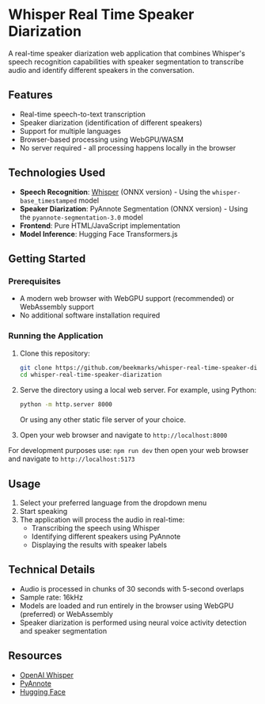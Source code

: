 

# Whisper Real Time Speaker Diarization

A real-time speaker diarization web application that combines Whisper's speech recognition capabilities with speaker segmentation to transcribe audio and identify different speakers in the conversation.

## Features

- Real-time speech-to-text transcription
- Speaker diarization (identification of different speakers)
- Support for multiple languages
- Browser-based processing using WebGPU/WASM
- No server required - all processing happens locally in the browser

## Technologies Used

- **Speech Recognition**: [Whisper](https://github.com/openai/whisper) (ONNX version) - Using the `whisper-base_timestamped` model
- **Speaker Diarization**: PyAnnote Segmentation (ONNX version) - Using the `pyannote-segmentation-3.0` model
- **Frontend**: Pure HTML/JavaScript implementation
- **Model Inference**: Hugging Face Transformers.js

## Getting Started

### Prerequisites

- A modern web browser with WebGPU support (recommended) or WebAssembly support
- No additional software installation required

### Running the Application

1. Clone this repository:
   ```bash
   git clone https://github.com/beekmarks/whisper-real-time-speaker-diarization.git
   cd whisper-real-time-speaker-diarization
   ```

2. Serve the directory using a local web server. For example, using Python:
   ```bash
   python -m http.server 8000
   ```
   Or using any other static file server of your choice.

3. Open your web browser and navigate to `http://localhost:8000`

For development purposes use:  `npm run dev` then open your web browser and navigate to `http://localhost:5173`

## Usage

1. Select your preferred language from the dropdown menu
2. Start speaking
3. The application will process the audio in real-time:
   - Transcribing the speech using Whisper
   - Identifying different speakers using PyAnnote
   - Displaying the results with speaker labels

## Technical Details

- Audio is processed in chunks of 30 seconds with 5-second overlaps
- Sample rate: 16kHz
- Models are loaded and run entirely in the browser using WebGPU (preferred) or WebAssembly
- Speaker diarization is performed using neural voice activity detection and speaker segmentation

## Resources

- [OpenAI Whisper](https://github.com/openai/whisper)
- [PyAnnote](https://github.com/pyannote/pyannote-audio)
- [Hugging Face](https://huggingface.co/)